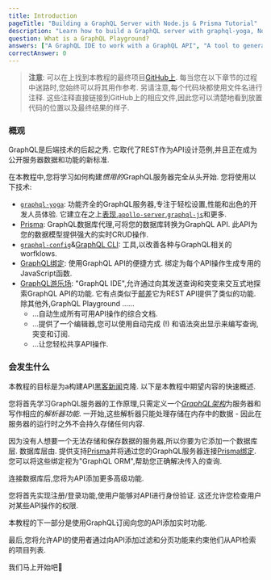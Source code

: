 ```yaml
---
title: Introduction
pageTitle: "Building a GraphQL Server with Node.js & Prisma Tutorial"
description: "Learn how to build a GraphQL server with graphql-yoga, Node.js & Prisma and best practices for authentication, filtering, pagination and subscriptions."
question: What is a GraphQL Playground?
answers: ["A GraphQL IDE to work with a GraphQL API", "A tool to generate GraphQL operations", "A REST client", "The successor of Postman"]
correctAnswer: 0
---
```

> **注意**: 可以在上找到本教程的最终项目[GitHub上](https://github.com/howtographql/graphql-js). 每当您在以下章节的过程中迷路时,您始终可以将其用作参考. 另请注意,每个代码块都使用文件名进行注释. 这些注释直接链接到GitHub上的相应文件,因此您可以清楚地看到放置代码的位置以及最终结果的样子. 

### 概观

GraphQL是后端技术的后起之秀. 它取代了REST作为API设计范例,并且正在成为公开服务器数据和功能的新标准. 

在本教程中,您将学习如何构建*惯用的*GraphQL服务器完全从头开始. 您将使用以下技术: 

-   [`graphql-yoga`](https://github.com/graphcool/graphql-yoga): 功能齐全的GraphQL服务器,专注于轻松设置,性能和出色的开发人员体验. 它建立在之上[表现](https://expressjs.com/),[`apollo-server`](https://github.com/apollographql/apollo-server),[`graphql-js`](https://github.com/graphql/graphql-js)和更多. 
-   [Prisma](https://www.prisma.io/): GraphQL数据库代理,可将您的数据库转换为GraphQL API. 此API为您的数据模型提供强大的实时CRUD操作. 
-   [`graphql-config`](https://github.com/graphcool/graphql-config)&[GraphQL CLI](https://github.com/graphql-cli/graphql-cli): 工具,以改善各种与GraphQL相关的worfklows. 
-   [GraphQL绑定](https://blog.graph.cool/reusing-composing-graphql-apis-with-graphql-bindings-80a4aa37cff5): 使用GraphQL API的便捷方式. 绑定为每个API操作生成专用的JavaScript函数. 
-   [GraphQL游乐场](https://github.com/graphcool/graphql-playground): "GraphQL IDE",允许通过向其发送查询和突变来交互式地探索GraphQL API的功能. 它有点类似于[邮差](https://www.getpostman.com/)它为REST API提供了类似的功能. 除其他外,GraphQL Playground ......
    -   ...自动生成所有可用API操作的综合文档. 
    -   ...提供了一个编辑器,您可以使用自动完成 (!) 和语法突出显示来编写查询,突变和订阅. 
    -   ...让您轻松共享API操作. 

### 会发生什么

本教程的目标是为a构建API[黑客新闻](https://news.ycombinator.com/)克隆. 以下是本教程中期望内容的快速概述. 

您将首先学习GraphQL服务器的工作原理,只需定义一个[*GraphQL架构*](https://blog.graph.cool/graphql-server-basics-the-schema-ac5e2950214e)为服务器和写作相应的*解析器功能*. 一开始,这些解析器只能处理存储在内存中的数据 - 因此在服务器的运行时之外不会持久存储任何内容. 

因为没有人想要一个无法存储和保存数据的服务器,所以你要为它添加一个数据库层. 数据库层由. 提供支持[Prisma](https://www.prisma.io/)并将通过您的GraphQL服务器连接[Prisma绑定](https://github.com/graphcool/prisma-binding). 您可以将这些绑定视为"GraphQL ORM",帮助您正确解决传入的查询. 

连接数据库后,您将为API添加更多高级功能. 

您将首先实现注册/登录功能,使用户能够对API进行身份验证. 这还允许您检查用户对某些API操作的权限. 

本教程的下一部分是使用GraphQL订阅向您的API添加实时功能. 

最后,您将允许API的使用者通过向API添加过滤和分页功能来约束他们从API检索的项目列表. 

我们马上开始吧🚀

